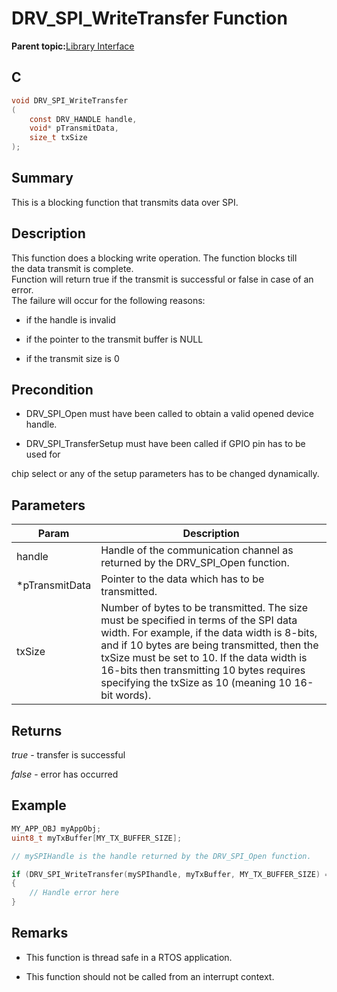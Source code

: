 # DRV\_SPI\_WriteTransfer Function

**Parent topic:**[Library Interface](GUID-2960D7B8-65FA-447F-AD81-B1E62002A04B.md)

## C

```c
void DRV_SPI_WriteTransfer
(
    const DRV_HANDLE handle,
    void* pTransmitData,
    size_t txSize
);
```

## Summary

This is a blocking function that transmits data over SPI.

## Description

This function does a blocking write operation. The function blocks till<br />the data transmit is complete.<br />Function will return true if the transmit is successful or false in case of an error.<br />The failure will occur for the following reasons:

-   if the handle is invalid

-   if the pointer to the transmit buffer is NULL

-   if the transmit size is 0


## Precondition

-   DRV\_SPI\_Open must have been called to obtain a valid opened device handle.

-   DRV\_SPI\_TransferSetup must have been called if GPIO pin has to be used for


chip select or any of the setup parameters has to be changed dynamically.

## Parameters

|Param|Description|
|-----|-----------|
|handle|Handle of the communication channel as returned by the DRV\_SPI\_Open function.|
|\*pTransmitData|Pointer to the data which has to be transmitted.|
|txSize|Number of bytes to be transmitted. The size must be specified in terms of the SPI data width. For example, if the data width is 8-bits, and if 10 bytes are being transmitted, then the txSize must be set to 10. If the data width is 16-bits then transmitting 10 bytes requires specifying the txSize as 10 \(meaning 10 16-bit words\).|

## Returns

*true* - transfer is successful

*false* - error has occurred

## Example

```c
MY_APP_OBJ myAppObj;
uint8_t myTxBuffer[MY_TX_BUFFER_SIZE];

// mySPIHandle is the handle returned by the DRV_SPI_Open function.

if (DRV_SPI_WriteTransfer(mySPIhandle, myTxBuffer, MY_TX_BUFFER_SIZE) == false)
{
    // Handle error here
}
```

## Remarks

-   This function is thread safe in a RTOS application.

-   This function should not be called from an interrupt context.


